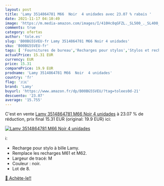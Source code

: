 ```yaml
---
layout: post
title: 'Lamy 3514864781 M66  Noir  4 unidades avec 23.07 % rabais '
date: 2021-11-17 04:10:49
image: 'https://m.media-amazon.com/images/I/410Hc8qGFZL._SL500_._SL400_.jpg'
comments: true
category: ofertas
author: 'tole.es'
slug: 'B00BG5SVEU-fr Lamy 3514864781 M66 Noir 4 unidades'
sku: 'B00BG5SVEU-fr'
tags: [ 'Fournitures de bureau','Recharges pour stylos','Stylos et recharges','lamy','Écriture', ]
actualPrice: 15.31 EUR
currency: EUR
price: 15.31
comparePrice: 19.9 EUR
prodname: 'Lamy 3514864781 M66  Noir  4 unidades'
country: 'fr'
flag: '🇫🇷'
brand: 'Lamy'
buyurl: 'https://www.amazon.fr/dp/B00BG5SVEU/?tag=tolees0d-21'
descuento: '23.07'
average: '15.755'
---
```


C'est en vente [Lamy 3514864781 M66  Noir  4 unidades](https://www.amazon.fr/dp/B00BG5SVEU/?tag=tolees0d-21)  à  23.07 % de réduction, prix final  15.31 EUR (original: 19.9 EUR) ici:

[![Lamy 3514864781 M66  Noir  4 unidades](https://m.media-amazon.com/images/I/410Hc8qGFZL._SL500_._SL400_.jpg)](https://www.amazon.fr/dp/B00BG5SVEU/?tag=tolees0d-21)

ℹ️:

- Recharge pour stylo à bille Lamy.
- Remplace les recharges M61 et M62.
- Largeur de tracé: M
- Couleur : noir.
- Lot de 8.

[🛒 Achète-le!!](https://www.amazon.fr/dp/B00BG5SVEU/?tag=tolees0d-21)
